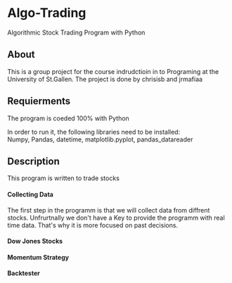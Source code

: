 # Algo-Trading
Algorithmic Stock Trading Program with Python


## About 
This is a group project for the course indrudctioin in to Programing at the University of St.Gallen. The project is done by chrisisb and jrmafiaa 

## Requierments  
The program is coeded 100% with Python

In order to run it, the following libraries need to be installed:    
Numpy, Pandas, datetime, matplotlib.pyplot, pandas_datareader

## Description

This program is written to trade stocks 

#### Collecting Data 
The first step in the programm is that we will collect data from diffrent stocks. Unfrurtnally we don't have a Key to provide the programm with real time data. That's why it is more focused on past decisions. 

#### Dow Jones Stocks 


#### Momentum Strategy 


#### Backtester 

